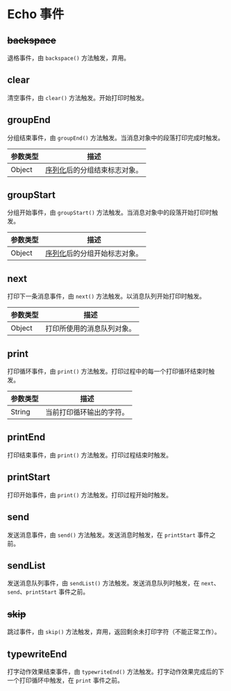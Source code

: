 # Echo 事件
## ~~backspace~~
退格事件，由 `backspace()` 方法触发，弃用。

## clear
清空事件，由 `clear()` 方法触发。开始打印时触发。

## groupEnd
分组结束事件，由 `groupEnd()` 方法触发。当消息对象中的段落打印完成时触发。

| 参数类型 | 描述 |
| - | - |
| Object | [序列化](../README.md#messageserialize)后的分组结束标志对象。 |

## groupStart
分组开始事件，由 `groupStart()` 方法触发。当消息对象中的段落开始打印时触发。

| 参数类型 | 描述 |
| - | - |
| Object | [序列化](../README.md#messageserialize)后的分组开始标志对象。 |

## next
打印下一条消息事件，由 `next()` 方法触发。以消息队列开始打印时触发。

| 参数类型 | 描述 |
| - | - |
| Object | 打印所使用的消息队列对象。 |

## print
打印循环事件，由 `print()` 方法触发。打印过程中的每一个打印循环结束时触发。

| 参数类型 | 描述 |
| - | - |
| String | 当前打印循环输出的字符。 |

## printEnd
打印结束事件，由 `print()` 方法触发。打印过程结束时触发。

## printStart
打印开始事件，由 `print()` 方法触发。打印过程开始时触发。

## send
发送消息事件，由 `send()` 方法触发。发送消息时触发，在 `printStart` 事件之前。

## sendList
发送消息队列事件，由 `sendList()` 方法触发。发送消息队列时触发，在 `next`、`send`、`printStart` 事件之前。

## ~~skip~~
跳过事件，由 `skip()` 方法触发，弃用，返回剩余未打印字符（不能正常工作）。

## typewriteEnd
打字动作效果结束事件，由 `typewriteEnd()` 方法触发。打字动作效果完成后的下一个打印循环中触发，在 `print` 事件之前。